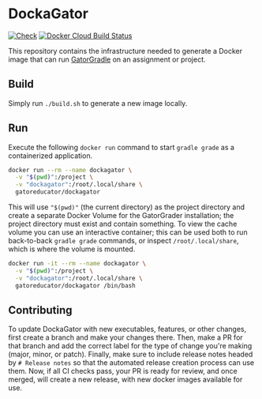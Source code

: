 # DockaGator

[![Check](https://github.com/GatorEducator/dockagator/workflows/Check/badge.svg)](https://github.com/GatorEducator/dockagator/actions?query=workflow%3ACheck)
[![Docker Cloud Build Status](https://img.shields.io/docker/cloud/build/gatoreducator/dockagator.svg?style=popout)](https://hub.docker.com/r/gatoreducator/dockagator)

This repository contains the infrastructure needed to generate a Docker image
that can run [GatorGradle](https://github.com/GatorEducator/gatorgradle) on an
assignment or project.

## Build

Simply run `./build.sh` to generate a new image locally.

## Run

Execute the following `docker run` command to start `gradle grade` as a
containerized application.

```bash
docker run --rm --name dockagator \
  -v "$(pwd)":/project \
  -v "dockagator":/root/.local/share \
  gatoreducator/dockagator
```

This will use `"$(pwd)"` (the current directory) as the project directory and
create a separate Docker Volume for the GatorGrader installation; the project
directory must exist and contain something. To view the cache volume you can use
an interactive container; this can be used both to run back-to-back `gradle grade`
commands, or inspect `/root/.local/share`, which is where the volume is mounted.

```bash
docker run -it --rm --name dockagator \
  -v "$(pwd)":/project \
  -v "dockagator":/root/.local/share \
  gatoreducator/dockagator /bin/bash
```

## Contributing

To update DockaGator with new executables, features, or other changes, first
create a branch and make your changes there. Then, make a PR for that branch
and add the correct label for the type of change you're making (major, minor,
or patch). Finally, make sure to include release notes headed by `# Release notes`
so that the automated release creation process can use them. Now, if all
CI checks pass, your PR is ready for review, and once merged, will create
a new release, with new docker images available for use.
